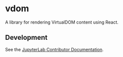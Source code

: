 # vdom

A library for rendering VirtualDOM content using React.

## Development

See the [JupyterLab Contributor Documentation](https://github.com/jupyterlab/jupyterlab/blob/3.5.x/CONTRIBUTING.md).

